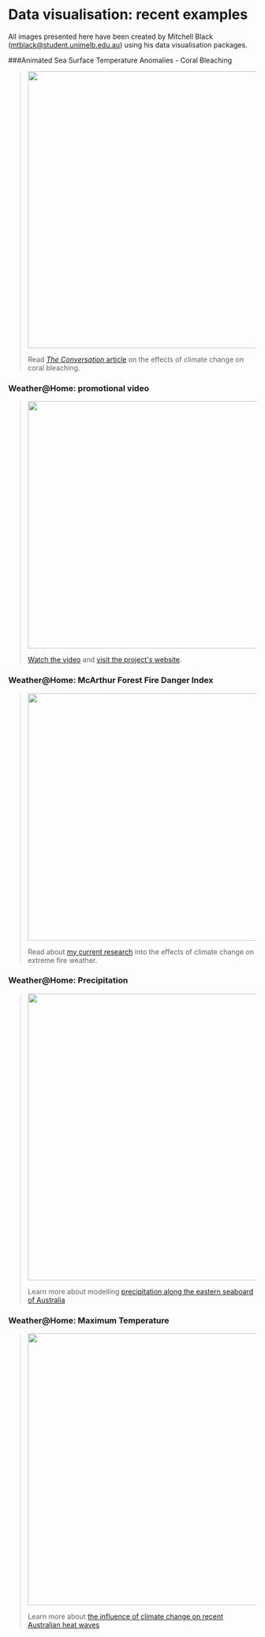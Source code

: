 # Data visualisation: recent examples

All images presented here have been created by  Mitchell Black (mtblack@student.unimelb.edu.au) using his data visualisation packages.


###Animated Sea Surface Temperature Anomalies - Coral Bleaching

> <img src= "https://c311ba9548948e593297-96809452408ef41d0e4fdd00d5a5d157.ssl.cf2.rackcdn.com/2016-04-28-great-barrier-reef-bleaching-would-be-almost-impossible-without-climate-change-58408/ii_1545b5d5c5faf4e5.gif" width="560" />
> 
> Read [*The Conversation* article](https://theconversation.com/great-barrier-reef-bleaching-would-be-almost-impossible-without-climate-change-58408) on the effects of climate change on coral bleaching.

### Weather@Home: promotional video

> [<img src= "https://www.dropbox.com/s/wzsrlgib8ql39ax/vimoe_wah.png?dl=1" width="500"/>](https://vimeo.com/89887692)
> 
> [Watch the video](https://vimeo.com/89887692) and [visit the project's website](http://www.climateprediction.net/weatherathome/australia-new-zealand-heat-waves/).

### Weather@Home: McArthur Forest Fire Danger Index

> <img src= "https://www.dropbox.com/s/s8bnea6eniv6dqm/fire_danger_index.gif?dl=1" width="500" />
> 
> Read about [my current research](https://agu.confex.com/agu/fm15/webprogram/Paper64244.html) into the effects of climate change on extreme fire weather.

### Weather@Home: Precipitation

> <img src= "https://www.dropbox.com/s/vscn3w80sjmebrb/mslp_precip.gif?dl=1" width="580" />
> 
> Learn more about modelling [precipitation along the eastern seaboard of Australia](http://onlinelibrary.wiley.com/doi/10.1002/joc.4300/abstract)

### Weather@Home: Maximum Temperature

> <img src= "https://www.dropbox.com/s/578g79vfwf00lz0/animated_tmax.gif?dl=1" width="550" />
> 
> Learn more about [the influence of climate change on recent Australian heat waves](https://theconversation.com/its-been-australias-hottest-ever-october-and-thats-no-coincidence-49941)
